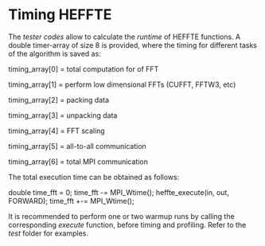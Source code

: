 Timing HEFFTE
=============

The *tester codes* allow to calculate the *runtime* of HEFFTE functions. A double timer-array of size 8 is provided, where the timing for different tasks of the algorithm is saved as:

timing_array[0] = total computation for of FFT

timing_array[1] = perform low dimensional FFTs (CUFFT, FFTW3, etc)

timing_array[2] = packing data

timing_array[3] = unpacking data

timing_array[4] = FFT scaling

timing_array[5] = all-to-all communication

timing_array[6] = total MPI communication

The total execution time can be obtained as follows:

double time_fft = 0;
time_fft -= MPI_Wtime();
      heffte_execute(in, out, FORWARD);
time_fft +-= MPI_Wtime();


It is recommended to perform one or two warmup runs by calling the corresponding *execute* function, before timing and profiling. Refer to the *test* folder for examples.
